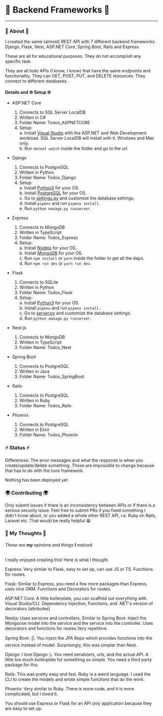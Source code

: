 # 🚩 Backend Frameworks 🚩

---

### 🚀 About 🚀

I created the same (almost) REST API with 7 different backend frameworks. Django, Flask, Nest, ASP.NET Core, Spring
Boot, Rails and Express. <br>

These are all for educational purposes. They do not accomplish any specific task. <br>

They are all todo APIs (I know, I know) that have the same endpoints and functionality. They can GET, POST, PUT, and
DELETE resources. They connect to different databases.

#### Details and ⚙️ Setup ⚙️

- ASP.NET Core

	1. Connects to SQL Server LocalDB
	2. Written in C#
	3. Folder Name: Todos_ASPNETCORE
	4. Setup: <br>
	   a. Install [Visual Studio](https://visualstudio.microsoft.com/) with the ASP.NET and Web Development workload.
	   SQL Server LocalDB will install with it. Windows and Mac only. <br>
	   b. Run `dotnet watch` inside the folder and go to the url.

- Django

	1. Connects to PostgreSQL
	2. Written in Python
	3. Folder Name: Todos_Django
	4. Setup: <br>
	   a. Install [Python3](https://python.org/) for your OS. <br>
	   b. Install [PostgreSQL](https://www.postgresql.org/download/) for your OS. <br>
	   c. Go to [settings.py](Todos_Django/DjangoPY/settings.py) and customize the database settings. <br>
	   d. Install `pipenv` and run `pipenv install`. <br>
	   e. Run `python manage.py runserver`.

- Express

	1. Connects to MongoDB
	2. Written in TypeScript
	3. Folder Name: Todos_Express
	4. Setup: <br>
	   a. Install [Nodejs](http://nodejs.org/) for your OS. <br>
	   b. Install [MongoDB](https://www.mongodb.com/3) for your OS. <br>
	   c. Run `npm install` or `yarn` inside the folder to get all the deps. <br>
	   d. Run `npm run dev` or `yarn run dev`.

- Flask

	1. Connects to SQLite
	2. Written in Python
	3. Folder Name: Todos_Flask
	4. Setup: <br>
	   a. Install [Python3](https://python.org/) for your OS. <br>
	   b. Install `pipenv` and run `pipenv install`. <br>
	   c. Go to [server.py](Todos_Flask/server.py) and customize the database settings. <br>
	   d. Run `python manage.py runserver`.

- Nest.js

	1. Connects to MongoDB
	2. Written in TypeScript
	3. Folder Name: Todos_Nest

- Spring Boot

	1. Connects to PostgreSQL
	2. Written in Java
	3. Folder Name: Todos_SpringBoot

- Rails

	1. Connects to PostgreSQL
	2. Written in Ruby
	3. Folder Name: Todos_Rails

- Phoenix

	1. Connects to PostgreSQL
	2. Written in Elixir
	3. Folder Name: Todos_Phoenix

### ⚡ Status ⚡

Differences: The error messages and what the response is when you create/update/delete something. Those are impossible
to change because that has to do with the core framework.

Nothing has been deployed yet.

### 🌍 Contributing 🌍

Only submit issues if there is an inconsistency between APIs or if there is a serious security issue. Feel free to
submit PRs if you fixed something I didn't know about, or you added a whole other REST API, i.e. Ruby on Rails, Laravel
etc. That would be really helpful 😁

### 💭 My Thoughts 💭

###### _These are **my** opinions and things **I** noticed._

I really enjoyed creating this! Here is what I thought.

Express: Very similar to Flask, easy to set up, can use JS or TS. Functions for routes.

Flask: Similar to Express, you need a few more packages than Express, uses nice ORM. Functions and Decorators for
routes.

ASP.NET Core: A little boilerplate, you can scaffold out everything with Visual Studio/CLI. Dependency Injection,
Functions, and .NET's version of decorators (attributes)

Nestjs: Uses services and controllers. Similar to Spring Boot. Inject the Mongoose model into the service and the
service into the controller. Uses decorators and functions for routes.Very repetitive.

Spring Boot: ☝️. You inject the JPA Repo which provides functions into the service instead of model. Surprisingly, this
was simpler than Nest.

Django: I love Django :). You need serializers, urls, and the actual API. A little too much boilerplate for something so
simple. You need a third party package for this.

Rails: This was pretty easy and fast. Ruby is a weird language. I used the CLI to create the models and wrote simple
functions that do the work.

Phoenix: Very similar to Ruby. There is more code, and it is more complicated, but I *loved* it.

You should use Express or Flask for an API only application because they are easy to set up.
